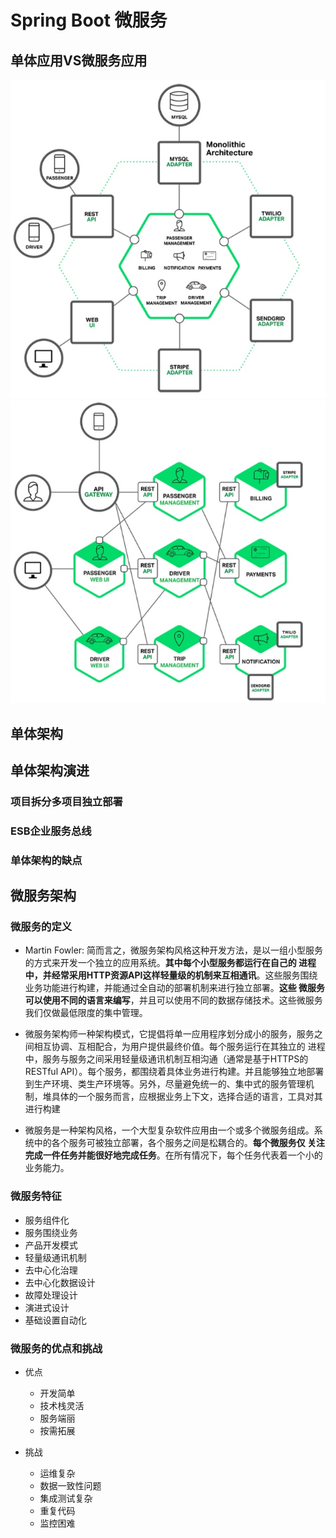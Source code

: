 # Spring Boot 微服务

## 单体应用VS微服务应用
![单体应用](../../images/micro_services/monomer_app.jpg)![微服务应用](../../images/micro_services/micro_services_app.jpg)

## 单体架构

## 单体架构演进

### 项目拆分多项目独立部署

### ESB企业服务总线

### 单体架构的缺点

## 微服务架构

### 微服务的定义
* Martin Fowler: 简而言之，微服务架构风格这种开发方法，是以一组小型服务的方式来开发一个独立的应用系统。**其中每个小型服务都运行在自己的
进程中，并经常采用HTTP资源API这样轻量级的机制来互相通讯**。这些服务围绕业务功能进行构建，并能通过全自动的部署机制来进行独立部署。**这些
微服务可以使用不同的语言来编写**，并且可以使用不同的数据存储技术。这些微服务我们仅做最低限度的集中管理。

* 微服务架构师一种架构模式，它提倡将单一应用程序划分成小的服务，服务之间相互协调、互相配合，为用户提供最终价值。每个服务运行在其独立的
进程中，服务与服务之间采用轻量级通讯机制互相沟通（通常是基于HTTPS的RESTful API）。每个服务，都围绕着具体业务进行构建。并且能够独立地部署
到生产环境、类生产环境等。另外，尽量避免统一的、集中式的服务管理机制，堆具体的一个服务而言，应根据业务上下文，选择合适的语言，工具对其
进行构建

* 微服务是一种架构风格，一个大型复杂软件应用由一个或多个微服务组成。系统中的各个服务可被独立部署，各个服务之间是松耦合的。**每个微服务仅
关注完成一件任务并能很好地完成任务**。在所有情况下，每个任务代表着一个小的业务能力。

### 微服务特征
* 服务组件化
* 服务围绕业务
* 产品开发模式
* 轻量级通讯机制
* 去中心化治理
* 去中心化数据设计
* 故障处理设计
* 演进式设计
* 基础设置自动化

### 微服务的优点和挑战
* 优点
  * 开发简单
  * 技术栈灵活
  * 服务端丽
  * 按需拓展
  
* 挑战
  * 运维复杂
  * 数据一致性问题
  * 集成测试复杂
  * 重复代码
  * 监控困难